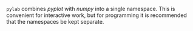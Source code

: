 `pylab` combines *pyplot* with *numpy* into a single namespace. This is convenient for interactive work, but for programming it is recommended that the namespaces be kept separate.
